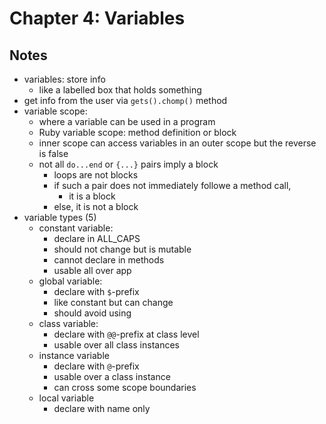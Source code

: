 # Chapter 4: Variables

## Notes

- variables: store info
  - like a labelled box that holds something
- get info from the user via `gets().chomp()` method
- variable scope:
  - where a variable can be used in a program
  - Ruby variable scope: method definition or block
  - inner scope can access variables in an outer scope but the reverse is false
  - not all `do...end` or `{...}` pairs imply a block
    - loops are not blocks
    - if such a pair does not immediately followe a method call,
      - it is a block
    - else, it is not a block
- variable types (5)
  - constant variable:
    - declare in ALL_CAPS
    - should not change but is mutable
    - cannot declare in methods
    - usable all over app
  - global variable:
    - declare with `$`-prefix
    - like constant but can change
    - should avoid using
  - class variable:
    - declare with `@@`-prefix at class level
    - usable over all class instances
  - instance variable
    - declare with `@`-prefix
    - usable over a class instance
    - can cross some scope boundaries
  - local variable
    - declare with name only

